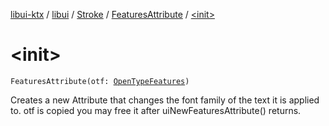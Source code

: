 [libui-ktx](../../../index.md) / [libui](../../index.md) / [Stroke](../index.md) / [FeaturesAttribute](index.md) / [&lt;init&gt;](./-init-.md)

# &lt;init&gt;

`FeaturesAttribute(otf: `[`OpenTypeFeatures`](../-open-type-features/index.md)`)`

Creates a new Attribute that changes the font family of the text it is applied to.
otf is copied you may free it after uiNewFeaturesAttribute() returns.

